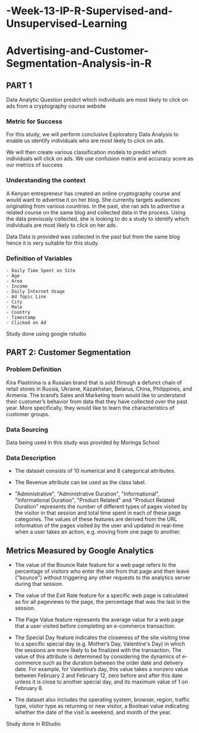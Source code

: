 # -Week-13-IP-R-Supervised-and-Unsupervised-Learning
# Advertising-and-Customer-Segmentation-Analysis-in-R

## PART 1

Data Analytic Question predict which individuals are most likely to click on ads from a cryptography course website

### Metric for Success 
For this study, we will perform conclusive Exploratory Data Analysis to enable us identify individuals who are most likely to click on ads.

We will then create various classification models to predict which individuals will click on ads. We use confusion matrix and accuracy score as our metrics of success

### Understanding the context 
A Kenyan entrepreneur has created an online cryptography course and would want to advertise it on her blog. She currently targets audiences originating from various countries. In the past, she ran ads to advertise a related course on the same blog and collected data in the process. Using the data previously collected, she is looking to do a study to identify which individuals are most likely to click on her ads.

Data Data is provided was collected in the past but from the same blog hence it is very suitable for this study.

### Definition of Variables

    - Daily Time Spent on Site
    - Age
    - Area
    - Income
    - Daily Internet Usage
    - Ad Topic Line
    - City
    - Male
    - Country
    - Timestamp
    - Clicked on Ad

Study done using google rstudio




## PART 2: Customer Segmentation

### Problem Definition

Kira Plastinina is a Russian brand that is sold through a defunct chain of retail stores in Russia, Ukraine, Kazakhstan, Belarus, China, Philippines, and Armenia. The brand’s Sales and Marketing team would like to understand their customer’s behavior from data that they have collected over the past year. More specifically, they would like to learn the characteristics of customer groups.

### Data Sourcing

Data being used in this study was provided by Moringa School

### Data Description

- The dataset consists of 10 numerical and 8 categorical attributes.

- The Revenue attribute can be used as the class label.

- "Administrative", "Administrative Duration", "Informational", "Informational Duration", "Product Related" and "Product Related Duration" represents the number of different types of pages visited by the visitor in that session and total time spent in each of these page categories. The values of these features are derived from the URL information of the pages visited by the user and updated in real-time when a user takes an action, e.g. moving from one page to another.

## Metrics Measured by Google Analytics

- The value of the Bounce Rate feature for a web page refers to the percentage of visitors who enter the site from that page and then leave ("bounce") without triggering any other requests to the analytics server during that session.
- The value of the Exit Rate feature for a specific web page is calculated as for all pageviews to the page, the percentage that was the last in the session.
- The Page Value feature represents the average value for a web page that a user visited before completing an e-commerce transaction.

- The Special Day feature indicates the closeness of the site visiting time to a specific special day (e.g. Mother’s Day, Valentine's Day) in which the sessions are more likely to be finalized with the transaction. The value of this attribute is determined by considering the dynamics of e-commerce such as the duration between the order date and delivery date. For example, for Valentina’s day, this value takes a nonzero value between February 2 and February 12, zero before and after this date unless it is close to another special day, and its maximum value of 1 on February 8.

- The dataset also includes the operating system, browser, region, traffic type, visitor type as returning or new visitor, a Boolean value indicating whether the date of the visit is weekend, and month of the year.

Study done in RStudio
